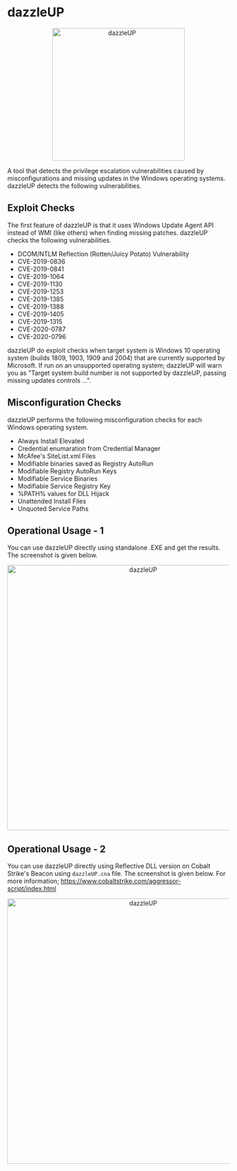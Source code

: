 # dazzleUP

<p align="center"><img src="https://raw.githubusercontent.com/hlldz/dazzleUP/master/images/dazzleUP.png" alt="dazzleUP" width="300"></p>

A tool that detects the privilege escalation vulnerabilities caused by misconfigurations and missing updates in the Windows operating systems. dazzleUP detects the following vulnerabilities.

## Exploit Checks

The first feature of dazzleUP is that it uses Windows Update Agent API instead of WMI (like others) when finding missing patches. dazzleUP checks the following vulnerabilities.

* DCOM/NTLM Reflection (Rotten/Juicy Potato) Vulnerability
* CVE-2019-0836
* CVE-2019-0841
* CVE-2019-1064
* CVE-2019-1130
* CVE-2019-1253
* CVE-2019-1385
* CVE-2019-1388
* CVE-2019-1405
* CVE-2019-1315
* CVE-2020-0787
* CVE-2020-0796

dazzleUP do exploit checks when target system is Windows 10 operating system (builds 1809, 1903, 1909 and 2004) that are currently supported by Microsoft. If run on an unsupported operating system; dazzleUP will warn you as "Target system build number is not supported by dazzleUP, passing missing updates controls ...".

## Misconfiguration Checks

dazzleUP performs the following misconfiguration checks for each Windows operating system.

* Always Install Elevated
* Credential enumaration from Credential Manager
* McAfee's SiteList.xml Files
* Modifiable binaries saved as Registry AutoRun
* Modifiable Registry AutoRun Keys
* Modifiable Service Binaries
* Modifiable Service Registry Key
* %PATH% values for DLL Hijack
* Unattended Install Files
* Unquoted Service Paths

## Operational Usage - 1
You can use dazzleUP directly using standalone .EXE and get the results. The screenshot is given below.
<p align="center"><img src="https://raw.githubusercontent.com/hlldz/dazzleUP/master/images/standalone_execution.png" alt="dazzleUP" width="600"></p>

## Operational Usage - 2
You can use dazzleUP directly using Reflective DLL version on Cobalt Strike's Beacon using `dazzleUP.cna` file. The screenshot is given below. For more information; https://www.cobaltstrike.com/aggressor-script/index.html
<p align="center"><img src="https://raw.githubusercontent.com/hlldz/dazzleUP/master/images/beacon_execution.png" alt="dazzleUP" width="600"></p>

